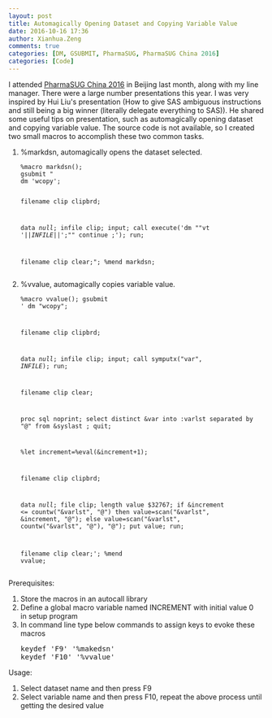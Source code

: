 ```yaml
---
layout: post
title: Automagically Opening Dataset and Copying Variable Value
date: 2016-10-16 17:36
author: Xianhua.Zeng
comments: true
categories: [DM, GSUBMIT, PharmaSUG, PharmaSUG China 2016]
categories: [Code]
---
```

<p>I attended <span style="text-decoration: underline;"><a href="http://www.pharmasug.org/china/index.html" target="_blank">PharmaSUG China 2016</a></span> in Beijing last month, along with my line manager. There were a large number presentations this year. I was very inspired by Hui Liu's presentation (How to give SAS ambiguous instructions and still being a big winner (literally delegate everything to SAS)). He shared some useful tips on presentation, such as automagically opening dataset and copying variable value. The source code is not available, so I created two small macros to accomplish these two common tasks.<!--more--></p><ol><li>%markdsn, automagically opens the dataset selected.<pre><code>%macro markdsn();
gsubmit "
dm 'wcopy';

filename clip clipbrd;

data _null_;
   infile clip;
   input;
   call execute('dm ""vt '||_INFILE_||';"" continue ;');
run;

filename clip clear;";
%mend markdsn;</code></pre></li><li>%vvalue, automagically copies variable value.<pre><code>%macro vvalue();
gsubmit '
dm "wcopy";

filename clip clipbrd;

data _null_;
   infile clip;
   input;
   call symputx("var", _INFILE_);
run;

filename clip clear;

proc sql noprint;
    select distinct &amp;var into :varlst separated by "@"
    from &amp;syslast
    ;
quit;

%let increment=%eval(&amp;increment+1);

filename clip clipbrd;

data _null_;
    file clip;
    length value $32767;
	if &amp;increment &lt;= countw("&amp;varlst", "@") then value=scan("&amp;varlst", &amp;increment, "@");
	else value=scan("&amp;varlst", countw("&amp;varlst", "@"), "@");
    put value;
run;

filename clip clear;';
%mend vvalue;</code></pre></li></ol><p>Prerequisites:</p><ol><li>Store the macros in an autocall library</li><li>Define a global macro variable named INCREMENT with initial value 0 in setup program</li><li>In command line type below commands to assign keys to evoke these macros<pre lang="sas" line="" file="" colla="+">keydef 'F9' '%makedsn'
keydef 'F10' '%vvalue'</pre></li></ol><p>Usage:</p><ol><li>Select dataset name and then press F9</li><li>Select variable name and then press F10, repeat the above process until getting the desired value</li></ol>
